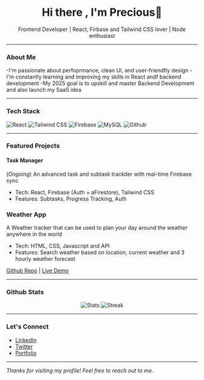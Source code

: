 <h1 align="center">Hi there , I'm Precious👋</h1>
<p align="center">Frontend Developer | React, Firbase and Tailwind CSS lover | Node enthusiast</p>

---

### About Me

-I'm passionate about perfoprmance, clean UI, and user-friendfly design
-I'm constantly learning and improving my skills in React andf backend development
-My 2025 goal is to upskill and master Backend Development and also launch my SaaS idea

---

### Tech Stack

![React](https://img.shields.io/badge/-React-61DAFB?logo=react&logoColor=white&style=for-thebadge)
![Tailwind CSS](https://img.shields.io/badge/-TailwindCSS-38B2AC?logo=tailwind-css&logoColor=white&style=for-the-badge)
![Firebase](https://img.shields.io/badge/-Firebase-FFCA28?logo=firebase&logoColor=black&style=for-the-badge)
![MySQL](https://img.shields.io/badge/-MySQL-00758F?logo=mysql&logoColor=white&style=for-the-badge)
![Github](https://img.shields.io/badge/-GitHub-181717?logo=github&logoColor=white&style=for-the-badge)

---

### Featured Projects

#### **Task Manager**
(*Ongoing*)
An advanced task and subtask trackder with real-time Firebase sync
- Tech: React, Firebase (Auth + aFirestore), Tailwind CSS
- Features: Subtasks, Progress Tracking, Auth

### **Weather App**

A Weather tracker that can be used to plan your day around the weather anywhere in the world
- Tech: HTML, CSS, Javascript and API
- Features: Search weather based on location, current weather and 3 hourly weather forecast

[Github Repo](https://github.com/Precious-svg/weather-app) | [Live Demo](https://weather-app-precious.netlify.app/)

---

### Github Stats

<p align="center">
  <img src="https://github-readme-stats.vercel.app/api?username=Precious-svg&show_icons=true&theme=radical" alt="Stats" />
  <img src="https://github-readme-stats-streak-stats.herokuapp.com/?user=Precious-svg&theme=radical" alt="Streak" />
</p>

---

### Let's Connect

- [LinkedIn](https://www.linkedin.com/in/precious-ogwezhi-39a4a8201?utm_source=share&utm_cam-paign=share_via&utm_content=profile&utm_mediun=ios_app)
- [Twitter](https://x.com/adaogwezhi?s=21)
- [Portfolio](https://preciousogwezhi.netlify.app/)
  
---

*Thanks for visiting my profile! Feel free to reach out to me.*
